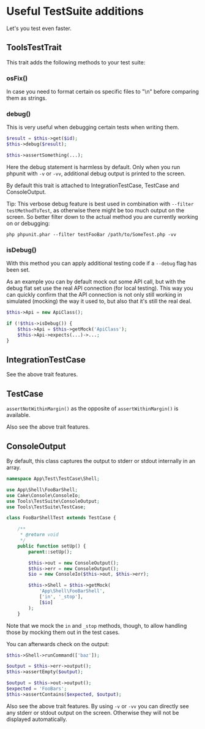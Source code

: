 # Useful TestSuite additions

Let's you test even faster.

## ToolsTestTrait

This trait adds the following methods to your test suite:

### osFix()

In case you need to format certain os specific files to "\n" before comparing
them as strings.

### debug()

This is very useful when debugging certain tests when writing them.

```php
$result = $this->get($id);
$this->debug($result);

$this->assertSomething(...);
```
Here the debug statement is harmless by default. Only when you run phpunit with `-v` or `-vv`,
additional debug output is printed to the screen.

By default this trait is attached to IntegrationTestCase, TestCase and ConsoleOutput.

Tip: This verbose debug feature is best used in combination with `--filter testMethodToTest`, as
otherwise there might be too much output on the screen. So better filter down to the actual method
you are currently working on or debugging:
```
php phpunit.phar --filter testFooBar /path/to/SomeTest.php -vv
```

### isDebug()
With this method you can apply additional testing code if a `--debug` flag has been set.

As an example you can by default mock out some API call, but with the debug flat set use
the real API connection (for local testing). This way you can quickly confirm that the API
connection is not only still working in simulated (mocking) the way it used to, but also
that it's still the real deal.
```php
$this->Api = new ApiClass();

if (!$this->isDebug()) {
	$this->Api = $this->getMock('ApiClass');
	$this->Api->expects(...)->...;
}
```


## IntegrationTestCase

See the above trait features.

## TestCase
`assertNotWithinMargin()` as the opposite of `assertWithinMargin()` is available.

Also see the above trait features.

## ConsoleOutput
By default, this class captures the output to stderr or stdout internally in an array.

```php
namespace App\Test\TestCase\Shell;

use App\Shell\FooBarShell;
use Cake\Console\ConsoleIo;
use Tools\TestSuite\ConsoleOutput;
use Tools\TestSuite\TestCase;

class FooBarShellTest extends TestCase {

	/**
	 * @return void
	 */
	public function setUp() {
		parent::setUp();

		$this->out = new ConsoleOutput();
		$this->err = new ConsoleOutput();
		$io = new ConsoleIo($this->out, $this->err);

		$this->Shell = $this->getMock(
			'App\Shell\FooBarShell',
			['in', '_stop'],
			[$io]
		);
	}
```
Note that we mock the `in` and `_stop` methods, though, to allow handling those by mocking them out in the test cases.

You can afterwards check on the output:
```php
$this->Shell->runCommand(['baz']);

$output = $this->err->output();
$this->assertEmpty($output);

$output = $this->out->output();
$expected = 'FooBars';
$this->assertContains($expected, $output);
```

Also see the above trait features. By using `-v` or `-vv` you can directly see any stderr or stdout output on the screen.
Otherwise they will not be displayed automatically.
